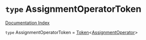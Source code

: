 # `type` AssignmentOperatorToken

[Documentation Index](../README.md)

`type` AssignmentOperatorToken = [Token](../interface.Token/README.md)\<[AssignmentOperator](../type.AssignmentOperator/README.md)>